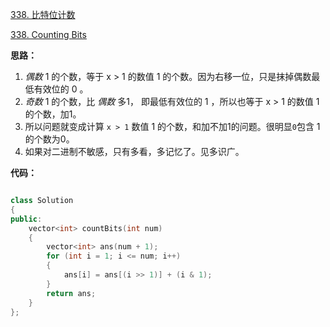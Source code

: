 [338. 比特位计数](https://leetcode-cn.com/problems/counting-bits/)

[338. Counting Bits](https://leetcode.com/problems/counting-bits/)

**思路：**
1. *偶数* 1 的个数，等于 x > 1 的数值 1 的个数。因为右移一位，只是抹掉偶数最低有效位的 0 。
2. *奇数* 1 的个数，比 *偶数* 多1， 即最低有效位的 1 ，所以也等于 x > 1 的数值 1 的个数，加1。
3. 所以问题就变成计算 `x > 1` 数值 1 的个数，和加不加1的问题。很明显`0`包含 1 的个数为0。
4. 如果对二进制不敏感，只有多看，多记忆了。见多识广。

**代码：**

```c++

class Solution
{
public:
    vector<int> countBits(int num)
    {
        vector<int> ans(num + 1);
        for (int i = 1; i <= num; i++)
        {
            ans[i] = ans[(i >> 1)] + (i & 1);
        }
        return ans;
    }
};

```
